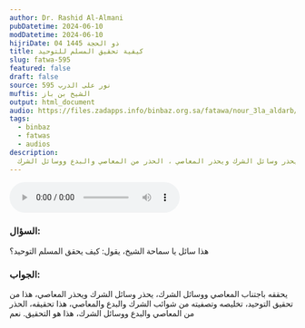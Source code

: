 ```yaml
---
author: Dr. Rashid Al-Almani
pubDatetime: 2024-06-10
modDatetime: 2024-06-10
hijriDate: 04 ذو الحجة 1445
title: كيفية تحقيق المسلم للتوحيد
slug: fatwa-595
featured: false
draft: false
source: نور على الدرب 595
muftis: الشيخ بن باز
output: html_document
audio: https://files.zadapps.info/binbaz.org.sa/fatawa/nour_3la_aldarb/nour_595/59520.mp3
tags:
  - binbaz
  - fatwas
  - audios
description:
  يحققه باجتناب المعاصي ووسائل الشرك، يحذر وسائل الشرك ويحذر المعاصي ، الحذر من المعاصي والبدع ووسائل الشرك
---
```


<audio controls>
 <source src="https://files.zadapps.info/binbaz.org.sa/fatawa/nour_3la_aldarb/nour_595/59520.mp3" type="audio/mpeg"/><p>Your browser does not support the audio element.</p>
</audio>


### السؤال:
هذا سائل يا سماحة الشيخ، يقول: كيف يحقق المسلم التوحيد؟

### الجواب:
يحققه باجتناب المعاصي ووسائل الشرك، يحذر وسائل الشرك ويحذر المعاصي، هذا من تحقيق التوحيد، تخليصه وتصفيته من شوائب الشرك والبدع والمعاصي، هذا تحقيقه، الحذر من المعاصي والبدع ووسائل الشرك، هذا هو التحقيق. نعم

